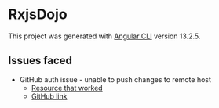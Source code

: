 # RxjsDojo
This project was generated with [Angular CLI](https://github.com/angular/angular-cli) version 13.2.5.

## Issues faced
- GitHub auth issue - unable to push changes to remote host
  - [Resource that worked](https://levelup.gitconnected.com/fix-password-authentication-github-3395e579ce74)
  - [GitHub link](https://docs.github.com/en/get-started/getting-started-with-git/about-remote-repositories#cloning-with-https-urls)
